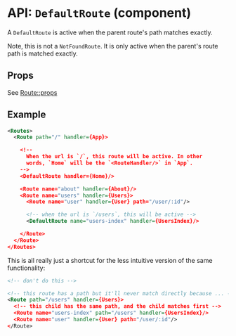 API: `DefaultRoute` (component)
===============================

A `DefaultRoute` is active when the parent route's path matches exactly.

Note, this is not a `NotFoundRoute`. It is only active when the parent's
route path is matched exactly.

Props
-----

See [Route::props][routeProps]

Example
-------

```xml
<Routes>
  <Route path="/" handler={App}>

    <!--
      When the url is `/`, this route will be active. In other
      words, `Home` will be the `<RouteHandler/>` in `App`.
    -->
    <DefaultRoute handler={Home}/>

    <Route name="about" handler={About}/>
    <Route name="users" handler={Users}>
      <Route name="user" handler={User} path="/user/:id"/>

      <!-- when the url is `/users`, this will be active -->
      <DefaultRoute name="users-index" handler={UsersIndex}/>

    </Route>
  </Route>
</Routes>
```

This is all really just a shortcut for the less intuitive version of the
same functionality:

```xml
<!-- don't do this -->

<!-- this route has a path but it'll never match directly because ... -->
<Route path="/users" handler={Users}>
  <!-- this child has the same path, and the child matches first -->
  <Route name="users-index" path="/users" handler={UsersIndex}/>
  <Route name="user" handler={User} path="/user/:id"/>
</Route>
```

  [routeProps]:/docs/api/components/Route.md#props
